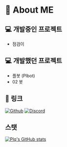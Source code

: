 # 🎈 About ME
## 💻 개발중인 프로젝트
- 점검이

## 💻 개발했던 프로젝트
- 플봇 (Plbot)
- 02 봇

## 🔗 링크
<a href="https://www.github.com/PlQ51">![Github](https://img.shields.io/badge/Github-black?logo=github)</a>
<a href="https://www.discord.gg">![Discord](https://img.shields.io/badge/Discord-9cf?logo=discord)</a>

## 스탯
[![Plq's GitHub stats](https://github-readme-stats.vercel.app/api?username=PlQ51&show_icons=true)](https://github.com/anuraghazra/github-readme-stats)
